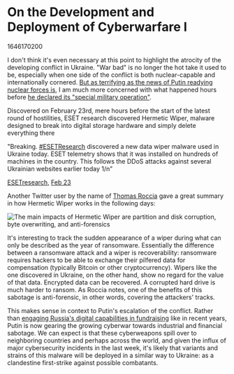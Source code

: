# On the Development and Deployment of Cyberwarfare I

1646170200

I don't think it's even necessary at this point to highlight the atrocity of the developing conflict in Ukraine. "War bad" is no longer the hot take it used to be, especially when one side of the conflict is both nuclear-capable and internationally cornered. [But as terrifying as the news of Putin readying nuclear forces is](https://time.com/6152076/putin-nuclear-alert-ukraine/), I am much more concerned with what happened hours before [he declared its "special military operation"](https://www.reuters.com/world/europe/russias-putin-authorises-military-operations-donbass-domestic-media-2022-02-24/).

Discovered on February 23rd, mere hours before the start of the latest round of hostilities, ESET research discovered Hermetic Wiper, malware designed to break into digital storage hardware and simply delete everything there

"Breaking. [#ESETResearch](https://twitter.com/hashtag/ESETResearch?src=hashtag_click) discovered a new data wiper malware used in Ukraine today. ESET telemetry shows that it was installed on hundreds of machines in the country. This follows the DDoS attacks against several Ukrainian websites earlier today 1/n"

[ESETresearch](https://twitter.com/ESETresearch), [Feb 23](https://twitter.com/ESETresearch/status/1496581903205511181)

Another Twitter user by the name of [Thomas Roccia](https://twitter.com/fr0gger_) gave a great summary in how Hermetic Wiper works in the following days: 

![The main impacts of Hermetic Wiper are partition and disk corruption, byte overwriting, and anti-forensics](https://cdn.sanity.io/images/s7hkd94g/production/487ad828a39a3d820fb263d772eb8ec82128ede3-1720x1206.png?w=2000&h=2000&fit=max)


It's interesting to track the sudden appearance of a wiper during what can only be described as the year of ransomware. Essentially the difference between a ransomware attack and a wiper is recoverability: ransomware requires hackers to be able to exchange their pilfered data for compensation (typically Bitcoin or other cryptocurrency). Wipers like the one discovered in Ukraine, on the other hand, show no regard for the value of that data. Encrypted data can be recovered. A corrupted hard drive is much harder to ransom. As Roccia notes, one of the benefits of this sabotage is anti-forensic, in other words, covering the attackers' tracks.

This makes sense in context to Putin's escalation of the conflict. Rather than [engaging Russia's digital capabilities in fundraising](https://www.nytimes.com/2022/02/23/business/russia-sanctions-cryptocurrency.html) like in recent years, Putin is now gearing the growing cyberwar towards industrial and financial sabotage. We can expect is that these cyberweapons spill over to neighboring countries and perhaps across the world, and given the influx of major cybersecurity incidents in the last week, it's likely that variants and strains of this malware will be deployed in a similar way to Ukraine: as a clandestine first-strike against possible combatants.
